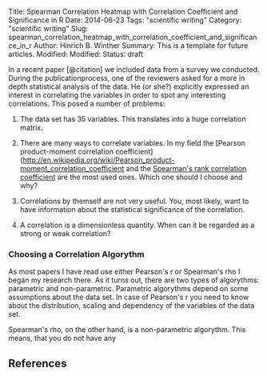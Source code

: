 Title: Spearman Correlation Heatmap with Correlation Coefficient and Significance in R
Date: 2014-06-23
Tags: "scientific writing"
Category: "scientific writing"
Slug: spearman_correlation_heatmap_with_correlation_coefficient_and_significance_in_r
Author: Hinrich B. Winther
Summary: This is a template for future articles.
Modified: 
Modified: 
Status: draft


In a recent paper [@citation] we included data from a survey we conducted. During the publicationprocess, one of the reviewers asked for a more in depth statistical analysis of the data. He (or she?) explicitly expressed an interest in correlating the variables in order to spot any interesting correlations. This posed a number of problems:

  1. The data set has 35 variables. This translates into a huge correlation matrix.
  
  2. There are many ways to correlate variables. In my field the [Pearson product-moment correlation coefficient](http://en.wikipedia.org/wiki/Pearson_product-moment_correlation_coefficient and the [Spearman's rank correlation coefficient](http://en.wikipedia.org/wiki/Spearman%27s_rank_correlation_coefficient) are the most used ones. Which one should I choose and why?
  
  3. Correlations by themself are not very useful. You, most likely, want to have information about the statistical significance of the correlation.
  
  4. A correlation is a dimensionless quantity. When can it be regarded as a strong or weak correlation?


### Choosing a Correlation Algorythm

As most papers I have read use either Pearson's r or Spearman's rho I began my research there. As it turns out, there are two types of algorythms: parametric and non-parametric. Parametric algorythms depend on some assumptions about the data set. In case of Pearson's r you need to know about the distribution, scaling and dependency of the variables of the data set.

Spearman's rho, on the other hand, is a non-parametric algorythm. This means, that you do not have any 


References
----------

